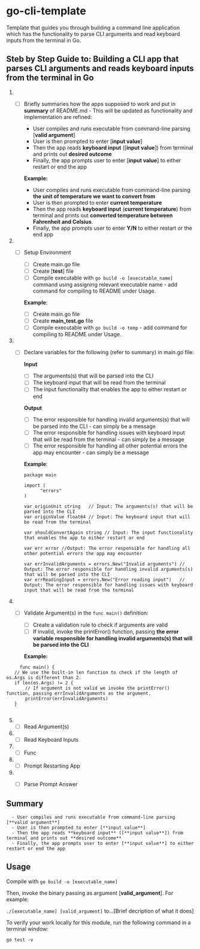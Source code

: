 # go-cli-template
Template that guides you through building a command line application which has the functionality to parse  CLI arguments 
and read keyboard inputs from the terminal in Go.

## Steb by Step Guide to: Building a CLI app that parses CLI arguments and reads keyboard inputs from the terminal in Go

1. - [ ] Briefly summaries how the apps supposed to work and put in **summary** of README.md - This will be updated as 
      functionality and implementation are refined:
      
      - User compiles and runs executable from command-line parsing [**valid argument**]
      - User is then prompted to enter [**input value**]
      - Then the app reads **keyboard input** ([**input value**]) from terminal and prints out **desired outcome**
      - Finally, the app prompts user to enter [**input value**] to either restart or end the app
            
      **Example:**
      - User compiles and runs executable from command-line parsing **the unit of temperature we want to convert from** 
      - User is then prompted to enter **current temperature**
      - Then the app reads **keyboard input** (**current temperature**) from terminal and prints out **converted temperature between Fahrenheit and Celsius**.
      - Finally, the app prompts user to enter **Y/N** to either restart or the end app

2. - [ ] Setup Environment
      
      - [ ] Create main.go file
      - [ ] Create [**test**] file
      - [ ] Compile executable with `go build -o [executable_name]` command using assigning relevant executable name - add command 
      for compiling to README under Usage.
      
      **Example**:
      - [ ] Create main.go file
      - [ ] Create **main_test.go** file
      - [ ] Compile executable with `go build -o temp` - add command for 
      compiling to README under Usage.
      
3. - [ ] Declare variables for the following (refer to summary) in main.go file:
      
      **Input**
      - [ ] The arguments(s) that will be parsed into the CLI
      - [ ] The keyboard input that will be read from the terminal
      - [ ] The input functionality that enables the app to either restart or end 
      
      **Output**
      - [ ] The error responsible for handling invalid arguments(s) that will 
      be parsed into the CLI - can simply be a message
      - [ ] The error responsible for handling issues with keyboard input that 
      will be read from the terminal - can simply be a message
      - [ ] The error responsible for handling all other potential errors the 
      app may encounter - can simply be a message

      **Example**:
      ```
      package main

      import (
            "errors"
      )

      var originUnit string   // Input: The arguments(s) that will be parsed into the CLI
      var originValue float64 // Input: The keyboard input that will be read from the terminal

      var shouldConvertAgain string // Input: The input functionality that enables the app to either restart or end 

      var err error //Output: The error responsible for handling all other potential errors the app may encounter

      var errInvalidArguments = errors.New("Invalid arguments") // Output: The error responsible for handling invalid arguments(s) that will be parsed into the CLI
      var errReadingInput = errors.New("Error reading input")   // Output: The error responsible for handling issues with keyboard input that will be read from the terminal

      ```
      
4. - [ ] Validate Argument(s) in the ```func main()``` definition:

      - [ ] Create a validation rule to check if arguments are valid
      - [ ] If invalid, invoke the printError() function, passing **the error variable** 
      **responsible for handling invalid arguments(s) that will be parsed into the CLI**
      
      **Example:**
 ```
      func main() {
	// We use the built-in len function to check if the length of os.Args is different than 2.
	if len(os.Args) != 2 {
		// If argument is not valid we invoke the printError() function, passing errInvalidArguments as the argument.
		printError(errInvalidArguments)
	}
      
```

      
      
      

5. - [ ] Read Argument(s)

6. - [ ] Read Keyboard Inputs

7. - [ ] Func

8. - [ ] Prompt Restarting App

9. - [ ] Parse Prompt Answer


      
      
## Summary

      - User compiles and runs executable from command-line parsing [**valid argument**]
      - User is then prompted to enter [**input value**]
      - Then the app reads **keyboard input** ([**input value**]) from terminal and prints out **desired outcome**
      - Finally, the app prompts user to enter [**input value**] to either restart or end the app

## Usage

Compile with `go build -o [executable_name]`

Then, invoke the binary passing as argument [**valid_argument**].
For example:

`./[executable_name] [valid_argument]` to...[Brief decription of what it does]

To verify your work locally for this module, run the following command in a terminal window: 

`go test -v`
